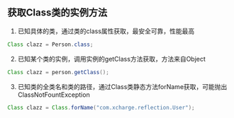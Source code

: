 ## 获取Class类的实例方法

1. 已知具体的类，通过类的class属性获取，最安全可靠，性能最高
```Java
Class clazz = Person.class;
```

2. 已知某个类的实例，调用实例的getClass方法获取，方法来自Object
```java
Class clazz = person.getClass();
```

3. 已知类的全类名和类的路径，通过Class类静态方法forName获取，可能抛出ClassNotFountException
```java
Class clazz = Class.forName("com.xcharge.reflection.User");
```